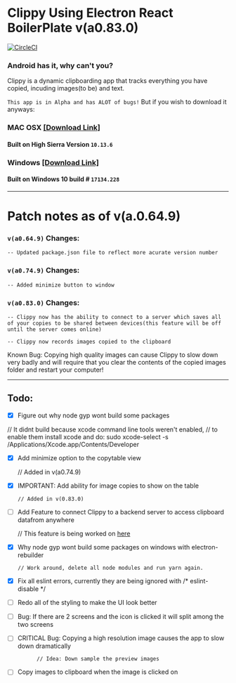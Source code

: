# Clippy Using Electron React BoilerPlate v(a0.83.0)

[![CircleCI](https://circleci.com/gh/Jarmahent/Clippy.svg?style=svg)](https://circleci.com/gh/Jarmahent/Clippy)

### Android has it, why can't you?

Clippy is a dynamic clipboarding app that tracks everything you have copied, incuding images(to be) and text.

`This app is in Alpha and has ALOT of bugs!`
But if you wish to download it anyways:

### MAC OSX [[Download Link]](https://www.dropbox.com/s/dxw0o0t8mix8kml/Clippy-0.64.9-mac.zip?dl=0)

#### Built on High Sierra Version `10.13.6`

### Windows [[Download Link]](https://www.dropbox.com/s/mdz3a8r0hc020u8/Clippy%200.64.9.zip?dl=0)

#### Built on Windows 10 build # `17134.228`

---

# Patch notes as of v(a.0.64.9)

### `v(a0.64.9)` Changes:

`-- Updated package.json file to reflect more acurate version number`

### `v(a0.74.9)` Changes:

`-- Added minimize button to window`

### `v(a0.83.0)` Changes:

`-- Clippy now has the ability to connect to a server which saves all of your copies to be shared between devices(this feature will be off until the server comes online)`

`-- Clippy now records images copied to the clipboard`
<aside class="warning">
Known Bug: Copying high quality images can cause Clippy to slow down very badly and will require that you clear the contents of the copied images folder and restart your computer!
</aside>

---

## **Todo:**

- [x] Figure out why node gyp wont build some packages

// It didnt build because xcode command line tools weren't enabled,
// to enable them install xcode and do: sudo xcode-select -s /Applications/Xcode.app/Contents/Developer

- [x] Add minimize option to the copytable view

  // Added in v(a0.74.9)

- [x] IMPORTANT: Add ability for image copies to show on the table
      
      // Added in v(0.83.0)
      
- [ ] Add Feature to connect Clippy to a backend server to access clipboard datafrom anywhere

   // This feature is being worked on [here](https://github.com/Jarmahent/ClippyBackEnd)

- [x] Why node gyp wont build some packages on windows with electron-rebuilder

      // Work around, delete all node modules and run yarn again.

- [x] Fix all eslint errors, currently they are being ignored with  /* eslint-disable */

- [ ] Redo all of the styling to make the UI look better

- [ ] Bug: If there are 2 screens and the icon is clicked it will split among the two screens

- [ ] CRITICAL Bug: Copying a high resolution image causes the app to slow down dramatically

            // Idea: Down sample the preview images

- [ ] Copy images to clipboard when the image is clicked on

